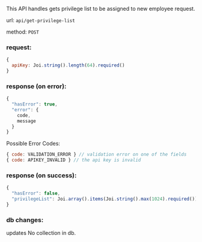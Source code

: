 This API handles gets privilege list to be assigned to new employee request.

url: `api/get-privilege-list`

method: `POST`

### request: 
```js
{
  apiKey: Joi.string().length(64).required()
}
```

### response (on error):
```js
{
  "hasError": true,
  "error": {
    code,
    message
  }
}
```

Possible Error Codes:
```js
{ code: VALIDATION_ERROR } // validation error on one of the fields
{ code: APIKEY_INVALID } // the api key is invalid
```

### response (on success):
```js
{
  "hasError": false,
  "privilegeList": Joi.array().items(Joi.string().max(1024).required())
}
```

### db changes:
updates No collection in db.